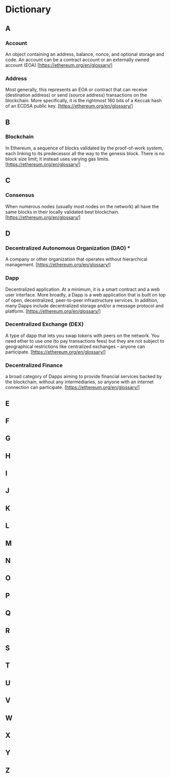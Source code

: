 # Dictionary

## A

### Account
An object containing an address, balance, nonce, and optional storage and code. An account can be a contract account or an externally owned account (EOA)
[https://ethereum.org/en/glossary/]

### Address
Most generally, this represents an EOA or contract that can receive (destination address) or send (source address) transactions on the blockchain. More specifically, it is the rightmost 160 bits of a Keccak hash of an ECDSA public key.
[https://ethereum.org/en/glossary/]


## B

### Blockchain
In Ethereum, a sequence of blocks validated by the proof-of-work system, each linking to its predecessor all the way to the genesis block. There is no block size limit; it instead uses varying gas limits.
[https://ethereum.org/en/glossary/]

## C

### Consensus
When numerous nodes (usually most nodes on the network) all have the same blocks in their locally validated best blockchain. 
[https://ethereum.org/en/glossary/]



## D

### Decentralized Autonomous Organization (DAO)	*
A company or other organization that operates without hierarchical management. 
[https://ethereum.org/en/glossary/]

### Dapp
Decentralized application. At a minimum, it is a smart contract and a web user interface. More broadly, a Dapp is a web application that is built on top of open, decentralized, peer-to-peer infrastructure services. In addition, many Dapps include decentralized storage and/or a message protocol and platform.
[https://ethereum.org/en/glossary/]

### Decentralized Exchange (DEX)
A type of dapp that lets you swap tokens with peers on the network. You need ether to use one (to pay transactions fees) but they are not subject to geographical restrictions like centralized exchanges – anyone can participate.
[https://ethereum.org/en/glossary/]

### Decentralized Finance
a broad category of Dapps aiming to provide financial services backed by the blockchain, without any intermediaries, so anyone with an internet connection can participate.
[https://ethereum.org/en/glossary/]

## E

## F

## G

## H

## I

## J

## K

## L

## M

## N

## O

## P

## Q

## R

## S

## T

## U

## V

## W

## X

## Y

## Z
